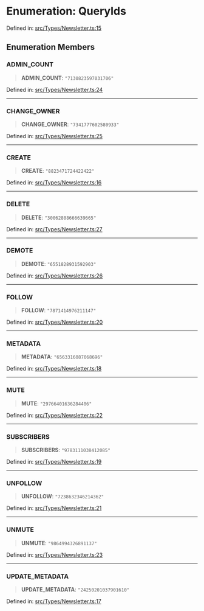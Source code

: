 # Enumeration: QueryIds

Defined in: [src/Types/Newsletter.ts:15](https://github.com/Fokusdotid/bail/blob/dad8cbc7bd41e0c17126095b0fc017b92c3d85cf/src/Types/Newsletter.ts#L15)

## Enumeration Members

### ADMIN\_COUNT

> **ADMIN\_COUNT**: `"7130823597031706"`

Defined in: [src/Types/Newsletter.ts:24](https://github.com/Fokusdotid/bail/blob/dad8cbc7bd41e0c17126095b0fc017b92c3d85cf/src/Types/Newsletter.ts#L24)

***

### CHANGE\_OWNER

> **CHANGE\_OWNER**: `"7341777602580933"`

Defined in: [src/Types/Newsletter.ts:25](https://github.com/Fokusdotid/bail/blob/dad8cbc7bd41e0c17126095b0fc017b92c3d85cf/src/Types/Newsletter.ts#L25)

***

### CREATE

> **CREATE**: `"8823471724422422"`

Defined in: [src/Types/Newsletter.ts:16](https://github.com/Fokusdotid/bail/blob/dad8cbc7bd41e0c17126095b0fc017b92c3d85cf/src/Types/Newsletter.ts#L16)

***

### DELETE

> **DELETE**: `"30062808666639665"`

Defined in: [src/Types/Newsletter.ts:27](https://github.com/Fokusdotid/bail/blob/dad8cbc7bd41e0c17126095b0fc017b92c3d85cf/src/Types/Newsletter.ts#L27)

***

### DEMOTE

> **DEMOTE**: `"6551828931592903"`

Defined in: [src/Types/Newsletter.ts:26](https://github.com/Fokusdotid/bail/blob/dad8cbc7bd41e0c17126095b0fc017b92c3d85cf/src/Types/Newsletter.ts#L26)

***

### FOLLOW

> **FOLLOW**: `"7871414976211147"`

Defined in: [src/Types/Newsletter.ts:20](https://github.com/Fokusdotid/bail/blob/dad8cbc7bd41e0c17126095b0fc017b92c3d85cf/src/Types/Newsletter.ts#L20)

***

### METADATA

> **METADATA**: `"6563316087068696"`

Defined in: [src/Types/Newsletter.ts:18](https://github.com/Fokusdotid/bail/blob/dad8cbc7bd41e0c17126095b0fc017b92c3d85cf/src/Types/Newsletter.ts#L18)

***

### MUTE

> **MUTE**: `"29766401636284406"`

Defined in: [src/Types/Newsletter.ts:22](https://github.com/Fokusdotid/bail/blob/dad8cbc7bd41e0c17126095b0fc017b92c3d85cf/src/Types/Newsletter.ts#L22)

***

### SUBSCRIBERS

> **SUBSCRIBERS**: `"9783111038412085"`

Defined in: [src/Types/Newsletter.ts:19](https://github.com/Fokusdotid/bail/blob/dad8cbc7bd41e0c17126095b0fc017b92c3d85cf/src/Types/Newsletter.ts#L19)

***

### UNFOLLOW

> **UNFOLLOW**: `"7238632346214362"`

Defined in: [src/Types/Newsletter.ts:21](https://github.com/Fokusdotid/bail/blob/dad8cbc7bd41e0c17126095b0fc017b92c3d85cf/src/Types/Newsletter.ts#L21)

***

### UNMUTE

> **UNMUTE**: `"9864994326891137"`

Defined in: [src/Types/Newsletter.ts:23](https://github.com/Fokusdotid/bail/blob/dad8cbc7bd41e0c17126095b0fc017b92c3d85cf/src/Types/Newsletter.ts#L23)

***

### UPDATE\_METADATA

> **UPDATE\_METADATA**: `"24250201037901610"`

Defined in: [src/Types/Newsletter.ts:17](https://github.com/Fokusdotid/bail/blob/dad8cbc7bd41e0c17126095b0fc017b92c3d85cf/src/Types/Newsletter.ts#L17)
